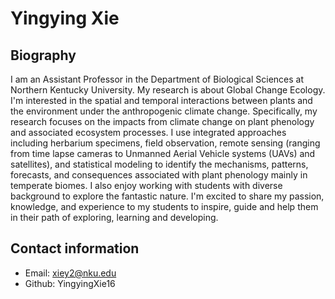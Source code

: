# Yingying Xie

## Biography
I am an Assistant Professor in the Department of Biological Sciences at Northern Kentucky University. My research is about Global Change Ecology. I'm interested in the spatial and temporal interactions between plants and the environment under the anthropogenic climate change. Specifically, my research focuses on the impacts from climate change on plant phenology and associated ecosystem processes. I use integrated approaches including herbarium specimens, field observation, remote sensing (ranging from time lapse cameras to Unmanned Aerial Vehicle systems (UAVs) and satellites), and statistical modeling to identify the mechanisms, patterns, forecasts, and consequences associated with plant phenology mainly in temperate biomes. I also enjoy working with students with diverse background to explore the fantastic nature. I'm excited to share my passion, knowledge, and experience to my students to inspire, guide and help them in their path of exploring, learning and developing. 


## Contact information
* Email: xiey2@nku.edu
* Github: YingyingXie16

